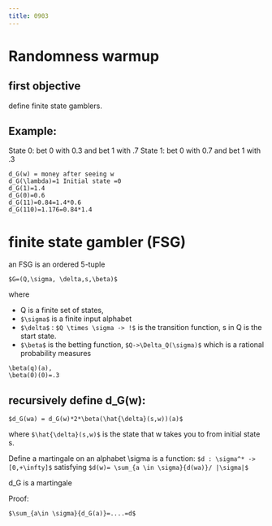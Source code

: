```yaml
---
title: 0903
---
```


# Randomness warmup
## first objective
define finite state gamblers.

## Example:

State 0: bet 0 with 0.3 and bet 1 with .7
State 1: bet 0 with 0.7 and bet 1 with .3

```
d_G(w) = money after seeing w
d_G(\lambda)=1 Initial state =0
d_G(1)=1.4
d_G(0)=0.6
d_G(11)=0.84=1.4*0.6
d_G(110)=1.176=0.84*1.4
```

# finite state gambler (FSG)
an FSG is an ordered 5-tuple

`$G=(Q,\sigma, \delta,s,\beta)$`

where

* Q is a finite set of states,
* `$\sigma$` is a finite input alphabet
* `$\delta$` : `$Q \times \sigma -> !$`
is the transition function,
s in Q is the start state.
* `$\beta$` is the betting function,
`$Q->\Delta_Q(\sigma)$` which is a rational probability measures

```
\beta(q)(a),
\beta(0)(0)=.3
```

## recursively define d_G(w):

`$d_G(wa) = d_G(w)*2*\beta(\hat{\delta}(s,w))(a)$`

where `$\hat{\delta}(s,w)$` is the state that w takes you to from initial state s.

Define a martingale on an alphabet \sigma is a function:
`$d : \sigma^* -> [0,+\infty]$`
satisfying `$d(w)= \sum_{a \in \sigma}{d(wa)}/ |\sigma|$`

d_G is a martingale

Proof:

`$\sum_{a\in \sigma}{d_G(a)}=....=d$`
